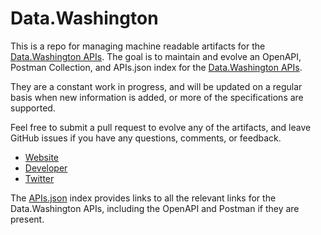 # Data.WashingtonThis is a repo for managing machine readable artifacts for the [Data.Washington APIs](https://wa.gov/). The goal is to maintain and evolve an OpenAPI, Postman Collection, and APIs.json index for the [Data.Washington APIs](https://wa.gov/).They are a constant work in progress, and will be updated on a regular basis when new information is added, or more of the specifications are supported.Feel free to submit a pull request to evolve any of the artifacts, and leave GitHub issues if you have any questions, comments, or feedback.- [Website](https://wa.gov/)- [Developer](https://wa.gov/)- [Twitter](https://twitter.com/wsdot)The [APIs.json](https://github.com/api-evangelist/data-washington/blob/master/apis.json) index provides links to all the relevant links for the Data.Washington APIs, including the OpenAPI and Postman if they are present.